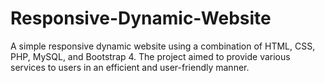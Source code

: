# Responsive-Dynamic-Website
A simple responsive dynamic website using a combination of HTML, CSS, PHP, MySQL, and Bootstrap 4.
The project aimed to provide various services to users in an efficient and user-friendly manner.
